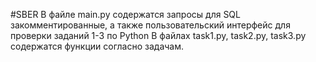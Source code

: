 #SBER
В файле main.py содержатся запросы для SQL закомментированные, а также пользовательский интерфейс для проверки заданий 1-3 по Python
В файлах task1.py, task2.py, task3.py содержатся функции согласно задачам.
